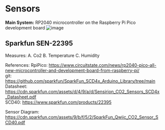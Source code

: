 # Sensors

**Main System:**  RP2040 microcontroller on the Raspberry Pi Pico development board
![image](https://github.com/user-attachments/assets/dcb6092a-de06-4195-be44-7cabcdcf27f4)


## Sparkfun SEN-22395
Measures:
A. Co2
B. Temperature
C. Humidity

References: 
RpiPico: https://www.circuitstate.com/news/rp2040-pico-all-new-microcontroller-and-development-board-from-raspberry-pi/ <br>
git: https://github.com/sparkfun/SparkFun_SCD4x_Arduino_Library/tree/main <br>
Datasheet: https://cdn.sparkfun.com/assets/d/4/9/a/d/Sensirion_CO2_Sensors_SCD4x_Datasheet.pdf <br>
SCD40: https://www.sparkfun.com/products/22395 <br>

Sensor Diagram: https://cdn.sparkfun.com/assets/9/b/f/5/2/SparkFun_Qwiic_CO2_Sensor_SCD40.pdf <br>
